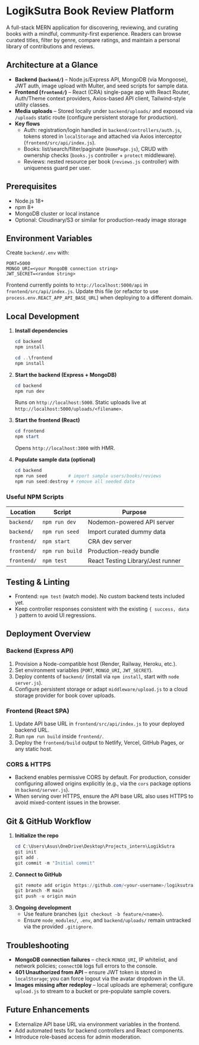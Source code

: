 # LogikSutra Book Review Platform

A full-stack MERN application for discovering, reviewing, and curating books with a mindful, community-first experience. Readers can browse curated titles, filter by genre, compare ratings, and maintain a personal library of contributions and reviews.

## Architecture at a Glance

- **Backend (`backend/`)** – Node.js/Express API, MongoDB (via Mongoose), JWT auth, image upload with Multer, and seed scripts for sample data.
- **Frontend (`frontend/`)** – React (CRA) single-page app with React Router, Auth/Theme context providers, Axios-based API client, Tailwind-style utility classes.
- **Media uploads** – Stored locally under `backend/uploads/` and exposed via `/uploads` static route (configure persistent storage for production).
- **Key flows**
  - Auth: registration/login handled in `backend/controllers/auth.js`, tokens stored in `localStorage` and attached via Axios interceptor (`frontend/src/api/index.js`).
  - Books: list/search/filter/paginate (`HomePage.js`), CRUD with ownership checks (`books.js` controller + `protect` middleware).
  - Reviews: nested resource per book (`reviews.js` controller) with uniqueness guard per user.

## Prerequisites

- Node.js 18+
- npm 8+
- MongoDB cluster or local instance
- Optional: Cloudinary/S3 or similar for production-ready image storage

## Environment Variables

Create `backend/.env` with:

```
PORT=5000
MONGO_URI=<your MongoDB connection string>
JWT_SECRET=<random string>
```

Frontend currently points to `http://localhost:5000/api` in `frontend/src/api/index.js`. Update this file (or refactor to use `process.env.REACT_APP_API_BASE_URL`) when deploying to a different domain.

## Local Development

1. **Install dependencies**

   ```powershell
   cd backend
   npm install

   cd ..\frontend
   npm install
   ```

2. **Start the backend (Express + MongoDB)**
   ```powershell
   cd backend
   npm run dev
   ```
   Runs on `http://localhost:5000`. Static uploads live at `http://localhost:5000/uploads/<filename>`.
3. **Start the frontend (React)**
   ```powershell
   cd frontend
   npm start
   ```
   Opens `http://localhost:3000` with HMR.
4. **Populate sample data (optional)**
   ```powershell
   cd backend
   npm run seed        # import sample users/books/reviews
   npm run seed:destroy # remove all seeded data
   ```

### Useful NPM Scripts

| Location    | Script          | Purpose                           |
| ----------- | --------------- | --------------------------------- |
| `backend/`  | `npm run dev`   | Nodemon-powered API server        |
| `backend/`  | `npm run seed`  | Import curated dummy data         |
| `frontend/` | `npm start`     | CRA dev server                    |
| `frontend/` | `npm run build` | Production-ready bundle           |
| `frontend/` | `npm test`      | React Testing Library/Jest runner |

## Testing & Linting

- Frontend: `npm test` (watch mode). No custom backend tests included yet.
- Keep controller responses consistent with the existing `{ success, data }` pattern to avoid UI regressions.

## Deployment Overview

### Backend (Express API)

1. Provision a Node-compatible host (Render, Railway, Heroku, etc.).
2. Set environment variables (`PORT`, `MONGO_URI`, `JWT_SECRET`).
3. Deploy contents of `backend/` (install via `npm install`, start with `node server.js`).
4. Configure persistent storage or adapt `middleware/upload.js` to a cloud storage provider for book cover uploads.

### Frontend (React SPA)

1. Update API base URL in `frontend/src/api/index.js` to your deployed backend URL.
2. Run `npm run build` inside `frontend/`.
3. Deploy the `frontend/build` output to Netlify, Vercel, GitHub Pages, or any static host.

### CORS & HTTPS

- Backend enables permissive CORS by default. For production, consider configuring allowed origins explicitly (e.g., via the `cors` package options in `backend/server.js`).
- When serving over HTTPS, ensure the API base URL also uses HTTPS to avoid mixed-content issues in the browser.

## Git & GitHub Workflow

1. **Initialize the repo**
   ```powershell
   cd C:\Users\Asus\OneDrive\Desktop\Projects_intern\LogikSutra
   git init
   git add .
   git commit -m "Initial commit"
   ```
2. **Connect to GitHub**
   ```powershell
   git remote add origin https://github.com/<your-username>/logiksutra.git
   git branch -M main
   git push -u origin main
   ```
3. **Ongoing development**
   - Use feature branches (`git checkout -b feature/<name>`).
   - Ensure `node_modules/`, `.env`, and `backend/uploads/` remain untracked via the provided `.gitignore`.

## Troubleshooting

- **MongoDB connection failures** – check `MONGO_URI`, IP whitelist, and network policies; `connectDB` logs full errors to the console.
- **401 Unauthorized from API** – ensure JWT token is stored in `localStorage`; you can force logout via the avatar dropdown in the UI.
- **Images missing after redeploy** – local uploads are ephemeral; configure `upload.js` to stream to a bucket or pre-populate sample covers.

## Future Enhancements

- Externalize API base URL via environment variables in the frontend.
- Add automated tests for backend controllers and React components.
- Introduce role-based access for admin moderation.
